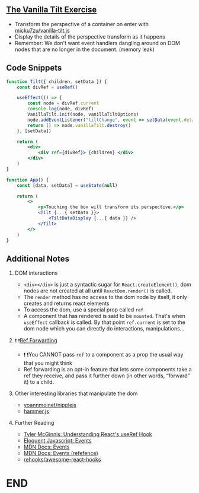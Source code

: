 ## [The Vanilla Tilt Exercise](https://react-hooks.netlify.app/5)

-   Transform the perspective of a container on enter with [micku7zu/vanilla-tilt.js](https://micku7zu.github.io/vanilla-tilt.js/)
-   Display the details of the perspective transform as it happens
-   Remember: We don't want event handlers dangling around on DOM nodes that are no longer in the document. (memory leak)

## Code Snippets

```jsx
function Tilt({ children, setData }) {
    const divRef = useRef()

    useEffect(() => {
        const node = divRef.current
        console.log(node, divRef)
        VanillaTilt.init(node, vanillaTiltOptions)
        node.addEventListener("tiltChange", event => setData(event.detail))
        return () => node.vanillaTilt.destroy()
    }, [setData])

    return (
        <div>
            <div ref={divRef}> {children} </div>
        </div>
    )
}

function App() {
    const [data, setData] = useState(null)

    return (
        <>
            <p>Touching the box will transform its perspective.</p>
            <Tilt {...{ setData }}>
                <TiltDataDisplay {...{ data }} />
            </Tilt>
        </>
    )
}
```

## Additional Notes

1.  DOM interactions

    -   `<div></div>` is just a syntactic sugar for `React.createElement()`, dom nodes are not created at all until `ReactDom.render()` is called.
    -   The `render` method has no access to the dom node by itself, it only creates and returns react elements
    -   To access the dom, use a special prop called `ref`
    -   A component that has rendered is said to be `mounted`. That's when `useEffect` callback is called. By that point `ref.current` is set to the dom node which you can directly do interactions, manipulations...

2.  ❗ ❗[Ref Forwarding](https://reactjs.org/docs/forwarding-refs.html)

    -   ❗ ❗You CANNOT pass `ref` to a component as a prop the usual way that you might think
    -   Ref forwarding is an opt-in feature that lets some components take a ref they receive, and pass it further down (in other words, “forward” it) to a child.

3.  Other interesting libraries that manipulate the dom

    -   [yoannmoinet/nipplejs](https://github.com/yoannmoinet/nipplejs)
    -   [hammer.js](https://github.com/hammerjs/hammer.js)

4.  Further Reading

    -   [ Tyler McGinnis: Understanding React's useRef Hook](https://ui.dev/useref/)
    -   [Eloquent Javascript: Events](https://eloquentjavascript.net/15_event.html)
    -   [MDN Docs: Events](https://developer.mozilla.org/en-US/docs/Learn/JavaScript/Building_blocks/Events)
    -   [MDN Docs: Events (refefence)](https://developer.mozilla.org/en-US/docs/Web/Events)
    -   [rehooks/awesome-react-hooks](https://github.com/rehooks/awesome-react-hooks)

# END
